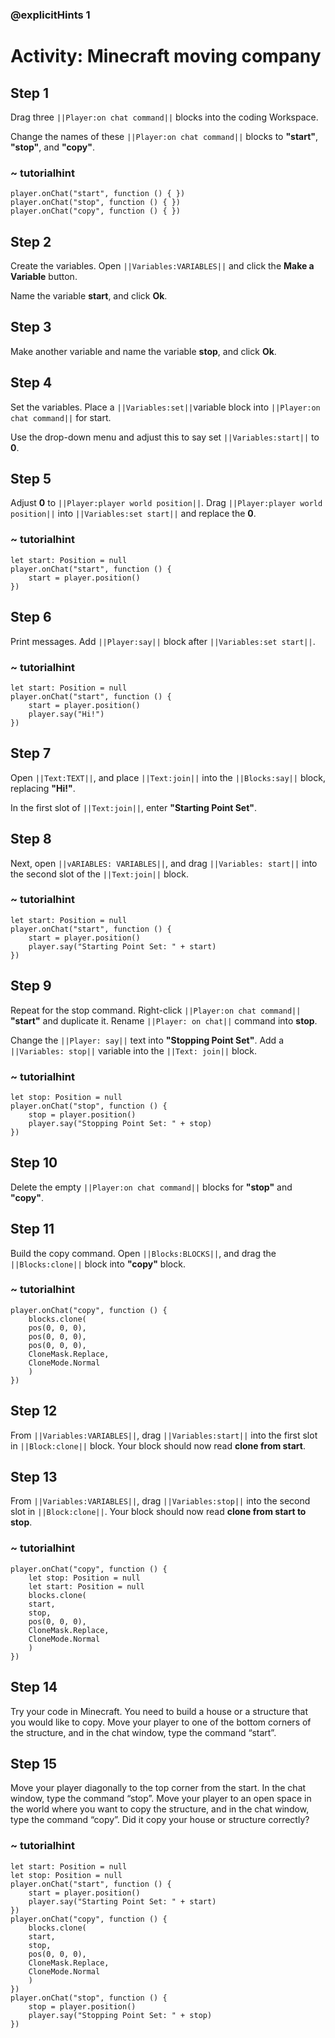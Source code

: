  ### @explicitHints 1
 
 # Activity: Minecraft moving company

## Step 1
Drag three ``||Player:on chat command||`` blocks into the coding Workspace.

Change the names of these ``||Player:on chat command||`` blocks to **"start"**, **"stop"**, and **"copy"**.

### ~ tutorialhint
```blocks
player.onChat("start", function () { })
player.onChat("stop", function () { })
player.onChat("copy", function () { })
```

## Step 2
Create the variables. Open ``||Variables:VARIABLES||`` and click the **Make a Variable** button. 

Name the variable **start**, and click **Ok**.

## Step 3
Make another variable and name the variable **stop**, and click **Ok**.

## Step 4
Set the variables. Place a ``||Variables:set||``variable block into ``||Player:on chat command||`` for start. 

Use the drop-down menu and adjust this to say set ``||Variables:start||`` to **0**.

## Step 5
Adjust **0** to ``||Player:player world position||``. Drag ``||Player:player world position||`` into ``||Variables:set start||`` and replace the **0**.

### ~ tutorialhint
```blocks
let start: Position = null
player.onChat("start", function () {
    start = player.position()
})
```
## Step 6
Print messages. Add ``||Player:say||`` block after ``||Variables:set start||``. 

### ~ tutorialhint
```blocks
let start: Position = null
player.onChat("start", function () {
    start = player.position()
    player.say("Hi!")
})
```

## Step 7
Open ``||Text:TEXT||``, and place ``||Text:join||`` into the ``||Blocks:say||`` block, replacing **"Hi!"**.

In the first slot of ``||Text:join||``, enter **"Starting Point Set"**.

## Step 8
Next, open ``||vARIABLES: VARIABLES||``, and drag ``||Variables: start||`` into the second slot of the ``||Text:join||`` block.

### ~ tutorialhint
```blocks
let start: Position = null
player.onChat("start", function () {
    start = player.position()
    player.say("Starting Point Set: " + start)
})

```

## Step 9
Repeat for the stop command. Right-click ``||Player:on chat command||`` **"start"** and duplicate it. Rename ``||Player: on chat||`` command into **stop**. 

Change the ``||Player: say||`` text into **"Stopping Point Set"**. Add a ``||Variables: stop||`` variable into the ``||Text: join||`` block. 

### ~ tutorialhint
``` blocks
let stop: Position = null
player.onChat("stop", function () {
    stop = player.position()
    player.say("Stopping Point Set: " + stop)
})
```
## Step 10
Delete the empty ``||Player:on chat command||`` blocks for **"stop"** and **"copy"**.

## Step 11
Build the copy command. Open ``||Blocks:BLOCKS||``, and drag the ``||Blocks:clone||`` block into **"copy"** block.

### ~ tutorialhint
``` blocks
player.onChat("copy", function () {
    blocks.clone(
    pos(0, 0, 0),
    pos(0, 0, 0),
    pos(0, 0, 0),
    CloneMask.Replace,
    CloneMode.Normal
    )
})
```

## Step 12
From ``||Variables:VARIABLES||``, drag ``||Variables:start||`` into  the first slot in ``||Block:clone||`` block. Your block should now read **clone from start**.

## Step 13
From ``||Variables:VARIABLES||``, drag ``||Variables:stop||`` into the second slot in ``||Block:clone||``. Your block should now read **clone from start to stop**.

### ~ tutorialhint
```blocks
player.onChat("copy", function () {
    let stop: Position = null
    let start: Position = null
    blocks.clone(
    start,
    stop,
    pos(0, 0, 0),
    CloneMask.Replace,
    CloneMode.Normal
    )
})
```

## Step 14
Try your code in Minecraft. You need to build a house or a structure that you would like to copy. Move your player to one of the bottom corners of the structure, and in the chat window, type the command “start”. 

## Step 15
Move your player diagonally to the top corner from the start. In the chat window, type the command “stop”.
Move your player to an open space in the world where you want to copy the structure, and in the chat window, type the command “copy”.
Did it copy your house or structure correctly?

### ~ tutorialhint
``` blocks
let start: Position = null
let stop: Position = null
player.onChat("start", function () {
    start = player.position()
    player.say("Starting Point Set: " + start)
})
player.onChat("copy", function () {
    blocks.clone(
    start,
    stop,
    pos(0, 0, 0),
    CloneMask.Replace,
    CloneMode.Normal
    )
})
player.onChat("stop", function () {
    stop = player.position()
    player.say("Stopping Point Set: " + stop)
})
```
